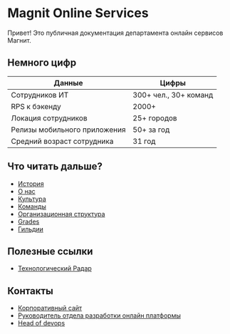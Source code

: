 # Magnit Online Services

Привет! Это публичная документация департамента онлайн сервисов Магнит.

## Немного цифр

Данные  | Цифры
------------- | -------------
Сотрудников ИТ | 300+ чел., 30+ команд
RPS к бэкенду | 2000+
Локация сотрудников | 25+ городов
Релизы мобильного приложения | 50+ за год
Средний возраст сотрудника | 31 год

## Что читать дальше?

* [История](history.md)
* [О нас](about.md)
* [Культура](culture.md)
* [Команды](teams/README.md)
* [Организационная структура](org_chart.md)
* [Grades](grades/README.md)
* [Гильдии](guild.md)

## Полезные ссылки

* [Технологический Радар](https://radar.thoughtworks.com/?sheetId=https://raw.githubusercontent.com/magnit-tech/magnit-online-services-docs/techradar/Tech%20Radar%20Magnit%20Online.csv)


## Контакты

* [Корпоративный сайт](https://www.magnit.tech/)
* [Руководитель отдела разработки онлайн платформы](http://t.me/arxell)
* [Head of devops](http://t.me/impel1o)
